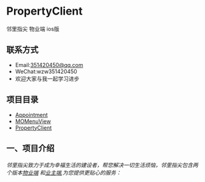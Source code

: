# PropertyClient
邻里指尖 物业端 ios版

## 联系方式 
* Email:351420450@qq.com
* WeChat:wzw351420450 
* 欢迎大家与我一起学习进步

## 项目目录
* [Appointment](https://github.com/MoPellet/Appointment)
* [MOMenuView](https://github.com/MoPellet/MOMenuView)
* [PropertyClient](https://github.com/MoPellet/PropertyClient) 

一、项目介绍 
-----------
###### 邻里指尖致力于成为幸福生活的建设者，帮您解决一切生活烦恼，邻里指尖包含两个版本[物业端](https://github.com/MoPellet/PropertyClient) 和[业主端](https://github.com/MoPellet/PropertyOwnerClient),为您提供更贴心的服务：

  

